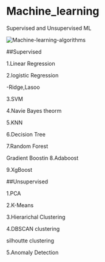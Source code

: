 # Machine_learning
Supervised and Unsupervised ML

![Machine-learning-algorithms](https://github.com/user-attachments/assets/2cf3b2a7-5a40-42ea-9cda-c7901ddf7ed5)


##Supervised

1.Linear Regression

2.logistic Regression

-Ridge,Lasoo

3.SVM

4.Navie Bayes theorm

5.KNN

6.Decision Tree

7.Random Forest

Gradient Boostin
8.Adaboost

9.XgBoost


##Unsupervised

1.PCA

2.K-Means

3.Hierarichal Clustering

4.DBSCAN clustering

silhoutte clustering

5.Anomaly Detection
